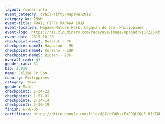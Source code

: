```yaml
---
layout: runner-info 
event_category: trail-fifty-mapawa-2019 
category_km: 25KM 
event-title: TRAIL FIFTY MAPAWA 2019  
event-location: Mapawa Nature Park, Cagayan de Oro, Philippines 
event-logo: https://res.cloudinary.com/raceyaya/image/upload/v1572254355/logo/trail-fifty-mapawa_fizjmb.jpg 
event-date: 2019-10-20 
checkpoint-name2: Basehut - 7k 
checkpoint-name3: Hagpason - 9K 
checkpoint-name4: Koreano - 18K 
checkpoint-name5: Bigaan - 23K 
overall_rank: 41
gender_rank: 31
bib: 25010
name: Felipe Jr Son
country: Philippines
category: 25km
gender: Male
checkpoint2: 1-34-22
checkpoint3: 1-57-01
checkpoint4: 2-34-14
checkpoint5: 5-30-19
finish: 6-58-05
certificate: https://drive.google.com/file/d/1VdHD0HzzExEPQLEQe5_HJdZONVBcMLYU/view?usp=sharing
---
```

